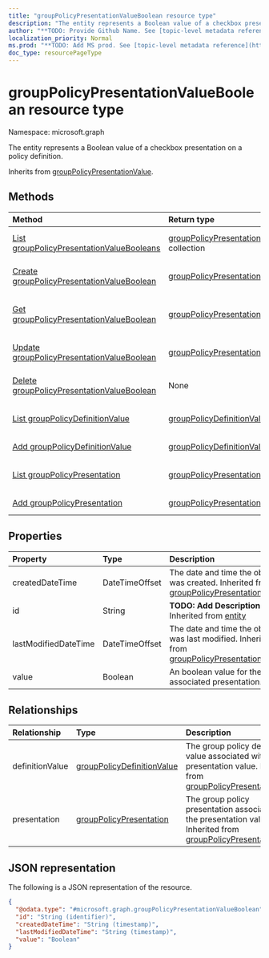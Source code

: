 ```yaml
---
title: "groupPolicyPresentationValueBoolean resource type"
description: "The entity represents a Boolean value of a checkbox presentation on a policy definition."
author: "**TODO: Provide Github Name. See [topic-level metadata reference](https://msgo.azurewebsites.net/add/document/guidelines/metadata.html#topic-level-metadata)**"
localization_priority: Normal
ms.prod: "**TODO: Add MS prod. See [topic-level metadata reference](https://msgo.azurewebsites.net/add/document/guidelines/metadata.html#topic-level-metadata)**"
doc_type: resourcePageType
---
```


# groupPolicyPresentationValueBoolean resource type

Namespace: microsoft.graph



The entity represents a Boolean value of a checkbox presentation on a policy definition.


Inherits from [groupPolicyPresentationValue](../resources/grouppolicypresentationvalue.md).

## Methods
|Method|Return type|Description|
|:---|:---|:---|
|[List groupPolicyPresentationValueBooleans](../api/grouppolicypresentationvalueboolean-list.md)|[groupPolicyPresentationValueBoolean](../resources/grouppolicypresentationvalueboolean.md) collection|Get a list of the [groupPolicyPresentationValueBoolean](../resources/grouppolicypresentationvalueboolean.md) objects and their properties.|
|[Create groupPolicyPresentationValueBoolean](../api/grouppolicypresentationvalueboolean-create.md)|[groupPolicyPresentationValueBoolean](../resources/grouppolicypresentationvalueboolean.md)|Create a new [groupPolicyPresentationValueBoolean](../resources/grouppolicypresentationvalueboolean.md) object.|
|[Get groupPolicyPresentationValueBoolean](../api/grouppolicypresentationvalueboolean-get.md)|[groupPolicyPresentationValueBoolean](../resources/grouppolicypresentationvalueboolean.md)|Read the properties and relationships of a [groupPolicyPresentationValueBoolean](../resources/grouppolicypresentationvalueboolean.md) object.|
|[Update groupPolicyPresentationValueBoolean](../api/grouppolicypresentationvalueboolean-update.md)|[groupPolicyPresentationValueBoolean](../resources/grouppolicypresentationvalueboolean.md)|Update the properties of a [groupPolicyPresentationValueBoolean](../resources/grouppolicypresentationvalueboolean.md) object.|
|[Delete groupPolicyPresentationValueBoolean](../api/grouppolicypresentationvalueboolean-delete.md)|None|Deletes a [groupPolicyPresentationValueBoolean](../resources/grouppolicypresentationvalueboolean.md) object.|
|[List groupPolicyDefinitionValue](../api/grouppolicypresentationvalueboolean-list-definitionvalue.md)|[groupPolicyDefinitionValue](../resources/grouppolicydefinitionvalue.md) collection|Get the groupPolicyDefinitionValue resources from the definitionValue navigation property.|
|[Add groupPolicyDefinitionValue](../api/grouppolicypresentationvalueboolean-post-definitionvalue.md)|[groupPolicyDefinitionValue](../resources/grouppolicydefinitionvalue.md)|Add definitionValue by posting to the definitionValue collection.|
|[List groupPolicyPresentation](../api/grouppolicypresentationvalueboolean-list-presentation.md)|[groupPolicyPresentation](../resources/grouppolicypresentation.md) collection|Get the groupPolicyPresentation resources from the presentation navigation property.|
|[Add groupPolicyPresentation](../api/grouppolicypresentationvalueboolean-post-presentation.md)|[groupPolicyPresentation](../resources/grouppolicypresentation.md)|Add presentation by posting to the presentation collection.|

## Properties
|Property|Type|Description|
|:---|:---|:---|
|createdDateTime|DateTimeOffset|The date and time the object was created. Inherited from [groupPolicyPresentationValue](../resources/grouppolicypresentationvalue.md)|
|id|String|**TODO: Add Description** Inherited from [entity](../resources/entity.md)|
|lastModifiedDateTime|DateTimeOffset|The date and time the object was last modified. Inherited from [groupPolicyPresentationValue](../resources/grouppolicypresentationvalue.md)|
|value|Boolean|An boolean value for the associated presentation.|

## Relationships
|Relationship|Type|Description|
|:---|:---|:---|
|definitionValue|[groupPolicyDefinitionValue](../resources/grouppolicydefinitionvalue.md)|The group policy definition value associated with the presentation value. Inherited from [groupPolicyPresentationValue](../resources/grouppolicypresentationvalue.md)|
|presentation|[groupPolicyPresentation](../resources/grouppolicypresentation.md)|The group policy presentation associated with the presentation value. Inherited from [groupPolicyPresentationValue](../resources/grouppolicypresentationvalue.md)|

## JSON representation
The following is a JSON representation of the resource.
<!-- {
  "blockType": "resource",
  "keyProperty": "id",
  "@odata.type": "microsoft.graph.groupPolicyPresentationValueBoolean",
  "baseType": "microsoft.graph.groupPolicyPresentationValue",
  "openType": false
}
-->
``` json
{
  "@odata.type": "#microsoft.graph.groupPolicyPresentationValueBoolean",
  "id": "String (identifier)",
  "createdDateTime": "String (timestamp)",
  "lastModifiedDateTime": "String (timestamp)",
  "value": "Boolean"
}
```


